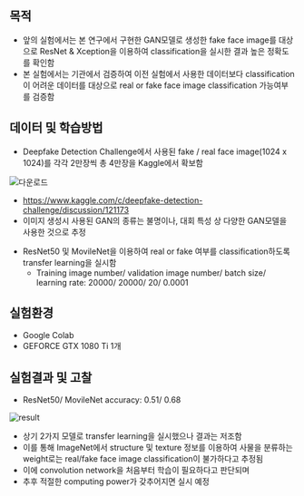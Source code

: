 ## 목적
- 앞의 실험에서는 본 연구에서 구현한 GAN모델로 생성한 fake face image를 대상으로 ResNet & Xception을 이용하여 classification을 실시한 결과 높은 정확도를 확인함
- 본 실험에서는 기관에서 검증하여 이전 실험에서 사용한 데이터보다 classification이 어려운 데이터를 대상으로 real or fake face image classification 가능여부를 검증함

## 데이터 및 학습방법
- Deepfake Detection Challenge에서 사용된 fake / real face image(1024 x 1024)를 각각 2만장씩 총 4만장을 Kaggle에서 확보함

![다운로드](https://user-images.githubusercontent.com/52662915/93710709-a3771780-fb83-11ea-82d6-d298e5c58be6.png)

  * https://www.kaggle.com/c/deepfake-detection-challenge/discussion/121173
  * 이미지 생성시 사용된 GAN의 종류는 불명이나, 대회 특성 상 다양한 GAN모델을 사용한 것으로 추정
- ResNet50 및 MovileNet을 이용하여 real or fake 여부를 classification하도록 transfer learning을 실시함
  * Training image number/ validation image number/ batch size/ learning rate: 20000/ 20000/ 20/ 0.0001

## 실험환경
- Google Colab
- GEFORCE GTX 1080 Ti 1개

## 실험결과 및 고찰
- ResNet50/ MovileNet accuracy: 0.51/ 0.68

![result](https://user-images.githubusercontent.com/52662915/93710328-b76d4a00-fb80-11ea-846e-dc4aa3423b50.png)

- 상기 2가지 모델로 transfer learning을 실시했으나 결과는 저조함
- 이를 통해 ImageNet에서 structure 및 texture 정보를 이용하여 사물을 분류하는 weight로는 real/fake face image classification이 불가하다고 추정됨
- 이에 convolution network을 처음부터 학습이 필요하다고 판단되며
- 추후 적절한 computing power가 갖추어지면 실시 예정
